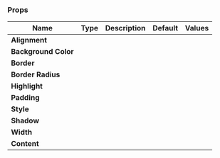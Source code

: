 ### Props
| Name | Type | Description | Default | Values |
| --- | ----------- | --------- | --------- | --------- |
| **Alignment** |  |  |  |  |
| **Background Color** |  |  |  |  |
| **Border** |  |  |  |  |
| **Border Radius** |  |  |  |  |
| **Highlight** |  |  |  |  |
| **Padding** |  |  |  |  |
| **Style** |  |  |  |  |
| **Shadow** |  |  |  |  |
| **Width** |  |  |  |  |
| **Content** |  |  |  |  |
